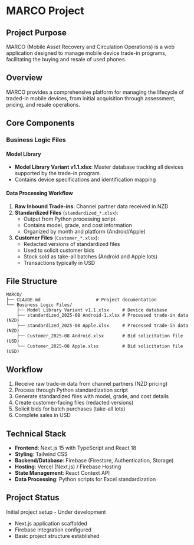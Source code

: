 # MARCO Project

## Project Purpose
MARCO (Mobile Asset Recovery and Circulation Operations) is a web application designed to manage mobile device trade-in programs, facilitating the buying and resale of used phones.

## Overview
MARCO provides a comprehensive platform for managing the lifecycle of traded-in mobile devices, from initial acquisition through assessment, pricing, and resale operations.

## Core Components

### Business Logic Files

#### Model Library
- **Model Library Variant v1.1.xlsx**: Master database tracking all devices supported by the trade-in program
- Contains device specifications and identification mapping

#### Data Processing Workflow
1. **Raw Inbound Trade-ins**: Channel partner data received in NZD
2. **Standardized Files** (`standardized_*.xlsx`):
   - Output from Python processing script
   - Contains model, grade, and cost information
   - Organized by month and platform (Android/Apple)
3. **Customer Files** (`Customer_*.xlsx`):
   - Redacted versions of standardized files
   - Used to solicit customer bids
   - Stock sold as take-all batches (Android and Apple lots)
   - Transactions typically in USD

## File Structure
```
MARCO/
├── CLAUDE.md                     # Project documentation
└── Business Logic Files/
    ├── Model Library Variant v1.1.xlsx     # Device database
    ├── standardized_2025-08 Android-1.xlsx # Processed trade-in data (NZD)
    ├── standardized_2025-08 Apple.xlsx     # Processed trade-in data (NZD)
    ├── Customer_2025-08 Android.xlsx       # Bid solicitation file (USD)
    └── Customer_2025-08 Apple.xlsx         # Bid solicitation file (USD)
```

## Workflow
1. Receive raw trade-in data from channel partners (NZD pricing)
2. Process through Python standardization script
3. Generate standardized files with model, grade, and cost details
4. Create customer-facing files (redacted versions)
5. Solicit bids for batch purchases (take-all lots)
6. Complete sales in USD

## Technical Stack
- **Frontend**: Next.js 15 with TypeScript and React 18
- **Styling**: Tailwind CSS
- **Backend/Database**: Firebase (Firestore, Authentication, Storage)
- **Hosting**: Vercel (Next.js) / Firebase Hosting
- **State Management**: React Context API
- **Data Processing**: Python scripts for Excel standardization

## Project Status
Initial project setup - Under development
- Next.js application scaffolded
- Firebase integration configured
- Basic project structure established